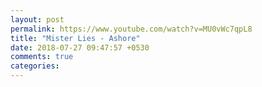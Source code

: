 ```yaml
---
layout: post
permalink: https://www.youtube.com/watch?v=MU0vWc7qpL8
title: "Mister Lies - Ashore"
date: 2018-07-27 09:47:57 +0530
comments: true
categories: 
---
```


